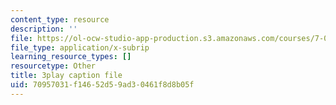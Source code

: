 ```yaml
---
content_type: resource
description: ''
file: https://ol-ocw-studio-app-production.s3.amazonaws.com/courses/7-01sc-fundamentals-of-biology-fall-2011/70957031f14652d59ad30461f8d8b05f_uERjKWXO4NQ.vtt
file_type: application/x-subrip
learning_resource_types: []
resourcetype: Other
title: 3play caption file
uid: 70957031-f146-52d5-9ad3-0461f8d8b05f
---
```

